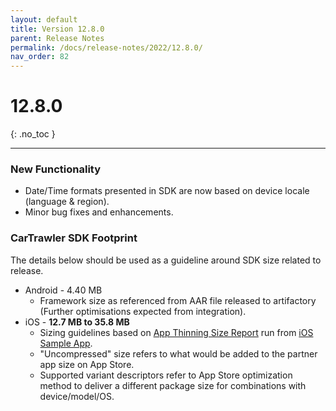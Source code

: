 ```yaml
---
layout: default
title: Version 12.8.0
parent: Release Notes
permalink: /docs/release-notes/2022/12.8.0/
nav_order: 82
---
```


# 12.8.0

{: .no_toc }

---

### New Functionality

* Date/Time formats presented in SDK are now based on device locale (language & region).
* Minor bug fixes and enhancements.

### CarTrawler SDK Footprint
The details below should be used as a guideline around SDK size related to release.
* Android - 4.40 MB
  * Framework size as referenced from AAR file released to artifactory (Further optimisations expected from integration).
* iOS - **12.7 MB to 35.8 MB**
    * Sizing guidelines based on <a href="https://github.com/cartrawler/cartrawler.github.io/blob/master/ios-report.txt" target="_blank">App Thinning Size Report</a> run from <a href="https://github.com/cartrawler/cartrawler-ios-integration" target="_blank">iOS Sample App</a>.
    * "Uncompressed" size refers to what would be added to the partner app size on App Store.
    * Supported variant descriptors refer to App Store optimization method to deliver a different package size for combinations with device/model/OS.
